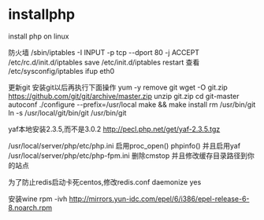 # installphp
install php on linux

防火墙
/sbin/iptables -I INPUT -p tcp --dport 80 -j ACCEPT 
/etc/rc.d/init.d/iptables save
/etc/init.d/iptables restart
查看
/etc/sysconfig/iptables
ifup eth0

更新git 安装git以后再执行下面操作
yum -y remove git
wget -O git.zip https://github.com/git/git/archive/master.zip
unzip git.zip
cd git-master
autoconf
./configure --prefix=/usr/local
make && make install
rm /usr/bin/git
ln -s /usr/local/git/bin/git /usr/bin/git

yaf本地安装2.3.5,而不是3.0.2
http://pecl.php.net/get/yaf-2.3.5.tgz

/usr/local/server/php/etc/php.ini 启用proc_open() phpinfo() 并且启用yaf
/usr/local/server/php/etc/php-fpm.ini 删除cmstop 并且修改缓存目录路径到你的站点

为了防止redis启动卡死centos,修改redis.conf
daemonize yes

安装wine
rpm -ivh http://mirrors.yun-idc.com/epel/6/i386/epel-release-6-8.noarch.rpm